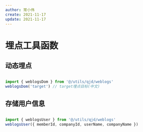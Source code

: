 ```yaml
---
author: 常小伟
create: 2021-11-17
update: 2021-11-17
---
```


# 埋点工具函数

## 动态埋点

```js

import { weblogsDom } from '@/utils/qjd/weblogs'
weblogsDom('target') // target埋点目标(中文)
```

## 存储用户信息

```js

import { weblogsUser } from '@/utils/qjd/weblogs'
weblogsUser({ memberId, companyId, userName, companyName })
```

